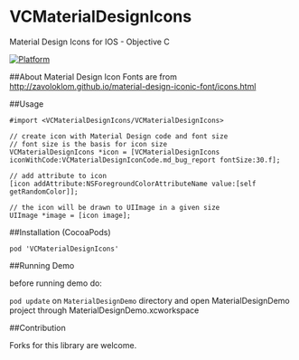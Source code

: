 # VCMaterialDesignIcons
Material Design Icons for IOS - Objective C 

[![Platform](http://img.shields.io/badge/platform-ios-blue.svg?style=flat
)](https://developer.apple.com/iphone/index.action)

##About
Material Design Icon Fonts are from http://zavoloklom.github.io/material-design-iconic-font/icons.html

##Usage

    #import <VCMaterialDesignIcons/VCMaterialDesignIcons>

    // create icon with Material Design code and font size
    // font size is the basis for icon size
    VCMaterialDesignIcons *icon = [VCMaterialDesignIcons iconWithCode:VCMaterialDesignIconCode.md_bug_report fontSize:30.f];
    
    // add attribute to icon
    [icon addAttribute:NSForegroundColorAttributeName value:[self getRandomColor]];
    
    // the icon will be drawn to UIImage in a given size
    UIImage *image = [icon image];
    
##Installation (CocoaPods)

    pod 'VCMaterialDesignIcons'
    
##Running Demo

before running demo do: 

`pod update` on `MaterialDesignDemo` directory and open MaterialDesignDemo project through MaterialDesignDemo.xcworkspace

##Contribution

Forks for this library are welcome.

